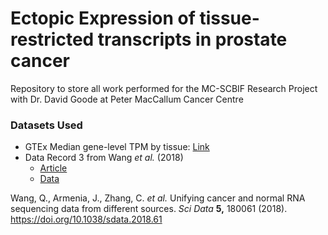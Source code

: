 # Ectopic Expression of tissue-restricted transcripts in prostate cancer
Repository to store all work performed for the MC-SCBIF Research Project with Dr. David Goode at Peter MacCallum Cancer Centre

### Datasets Used
- GTEx Median gene-level TPM by tissue: [Link](https://www.gtexportal.org/home/datasets)
- Data Record 3 from Wang *et al.* (2018)
  - [Article](https://www.nature.com/articles/sdata201861)
  - [Data](https://figshare.com/articles/dataset/Data_record_3/5330593)
  
Wang, Q., Armenia, J., Zhang, C. *et al.* Unifying cancer and normal RNA sequencing data from different sources. *Sci Data* **5,** 180061 (2018). https://doi.org/10.1038/sdata.2018.61